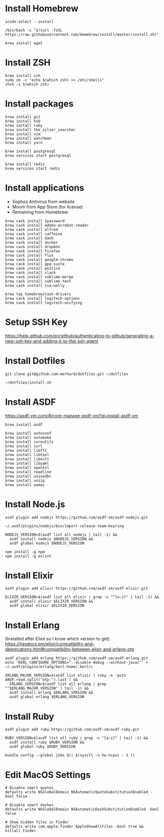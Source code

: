 # Install Homebrew

```shell
xcode-select --install

/bin/bash -c "$(curl -fsSL https://raw.githubusercontent.com/Homebrew/install/master/install.sh)"

brew install wget
```

# Install ZSH

```shell
brew install zsh
sudo sh -c "echo $(which zsh) >> /etc/shells"
chsh -s $(which zsh)
```

# Install packages

```shell
brew install git
brew install hub
brew install ruby
brew install the_silver_searcher
brew install vim
brew install watchman
brew install yarn

brew install postgresql
brew services start postgresql

brew install redis
brew services start redis
```

# Install applications

- Sophos Antivirus from website
- Moom from App Store (for license)
- Remaining from Homebrew:

```shell
brew cask install 1password
brew cask install adobe-acrobat-reader
brew cask install alfred
brew cask install caffeine
brew cask install dash
brew cask install docker
brew cask install dropbox
brew cask install firefox
brew cask install flux
brew cask install google-chrome
brew cask install gpg-suite
brew cask install postico
brew cask install slack
brew cask install sublime-merge
brew cask install sublime-text
brew cask install zsa-wally

brew tap homebrew/cask-drivers
brew cask install logitech-options
brew cask install logitech-unifying
```

# Setup SSH Key

https://help.github.com/en/github/authenticating-to-github/generating-a-new-ssh-key-and-adding-it-to-the-ssh-agent

# Install Dotfiles

```shell
git clone git@github.com:merhard/dotfiles.git ~/dotfiles

~/dotfiles/install.sh
```

# Install ASDF

https://asdf-vm.com/#/core-manage-asdf-vm?id=install-asdf-vm

```shell
brew install asdf

brew install autoconf
brew install automake
brew install coreutils
brew install curl
brew install libffi
brew install libtool
brew install libxslt
brew install libyaml
brew install openssl
brew install readline
brew install unixodbc
brew install unzip
brew install wxmac
```

# Install Node.js

```shell
asdf plugin add nodejs https://github.com/asdf-vm/asdf-nodejs.git

~/.asdf/plugins/nodejs/bin/import-release-team-keyring

NODEJS_VERSION=$(asdf list all nodejs | tail -1) &&
  asdf install nodejs $NODEJS_VERSION &&
  asdf global nodejs $NODEJS_VERSION

npm install -g npm
npm install -g eslint
```

# Install Elixir

```shell
asdf plugin add elixir https://github.com/asdf-vm/asdf-elixir.git

ELIXIR_VERSION=$(asdf list all elixir | grep -v "^[a-z]" | tail -1) &&
  asdf install elixir $ELIXIR_VERSION &&
  asdf global elixir $ELIXIR_VERSION
```

# Install Erlang

(Installed after Elixir so I know which version to get)
https://hexdocs.pm/elixir/compatibility-and-deprecations.html#compatibility-between-elixir-and-erlang-otp

```shell
asdf plugin add erlang https://github.com/asdf-vm/asdf-erlang.git
echo 'KERL_CONFIGURE_OPTIONS="--disable-debug --without-javac"' > ~/.asdf/plugins/erlang/kerl-home/.kerlrc

ERLANG_MAJOR_VERSION=$(asdf list elixir | ruby -e 'puts ARGF.read.split("otp-").last') &&
  ERLANG_VERSION=$(asdf list all erlang | grep "^$ERLANG_MAJOR_VERSION" | tail -1) &&
  asdf install erlang $ERLANG_VERSION &&
  asdf global erlang $ERLANG_VERSION
```

# Install Ruby

```shell
asdf plugin add ruby https://github.com/asdf-vm/asdf-ruby.git

RUBY_VERSION=$(asdf list all ruby | grep -v "[a-z]" | tail -1) &&
  asdf install ruby $RUBY_VERSION &&
  asdf global ruby $RUBY_VERSION

bundle config --global jobs $(( $(sysctl -n hw.ncpu) - 1 ))
```

# Edit MacOS Settings

```shell
# Disable smart quotes
defaults write NSGlobalDomain NSAutomaticQuoteSubstitutionEnabled -bool false

# Disable smart dashes
defaults write NSGlobalDomain NSAutomaticDashSubstitutionEnabled -bool false

# Show hidden files in Finder
defaults write com.apple.finder AppleShowAllFiles -bool true && killall Finder
```

